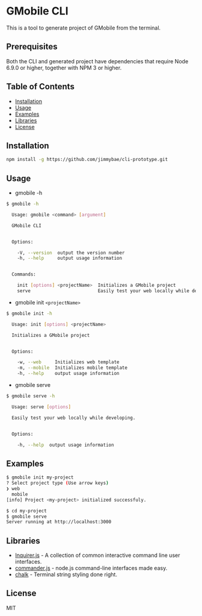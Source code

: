 # GMobile CLI
This is a tool to generate project of GMobile from the terminal.

## Prerequisites
Both the CLI and generated project have dependencies that require Node 6.9.0 or higher, together
with NPM 3 or higher.

## Table of Contents
* [Installation](#installation)
* [Usage](#usage)
* [Examples](#examples)
* [Libraries](#libraries)
* [License](#license)

## Installation
```sh
npm install -g https://github.com/jimmybae/cli-prototype.git
```

## Usage
- gmobile -h
```sh
$ gmobile -h

  Usage: gmobile <command> [argument]

  GMobile CLI


  Options:

    -V, --version  output the version number
    -h, --help     output usage information


  Commands:

    init [options] <projectName>  Initializes a GMobile project
    serve                         Easily test your web locally while developing.
```

- gmobile init `<projectName>`
```sh
$ gmobile init -h

  Usage: init [options] <projectName>

  Initializes a GMobile project


  Options:

    -w, --web     Initializes web template
    -m, --mobile  Initializes mobile template
    -h, --help    output usage information
```

- gmobile serve
```sh
$ gmobile serve -h

  Usage: serve [options]

  Easily test your web locally while developing.


  Options:

    -h, --help  output usage information
```

## Examples
```sh
$ gmobile init my-project
? Select project type (Use arrow keys)
❯ web
  mobile
[info] Project <my-project> initialized successfuly.
```
```sh
$ cd my-project
$ gmobile serve
Server running at http://localhost:3000
```

## Libraries
- [Inquirer.js](https://github.com/SBoudrias/Inquirer.js) - A collection of common interactive command line user interfaces.
- [commander.js](https://github.com/tj/commander.js) - node.js command-line interfaces made easy.
- [chalk](https://github.com/chalk/chalk) - Terminal string styling done right.

## License
MIT
